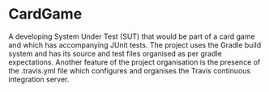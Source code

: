 # CardGame
A developing System Under Test (SUT) that would be part of a card game and which has accompanying JUnit tests.
The project uses the Gradle build system and has its source and test files organised as per gradle expectations.
Another feature of the project organisation is the presence of the .travis.yml file which configures and organises the Travis continuous integration server.



